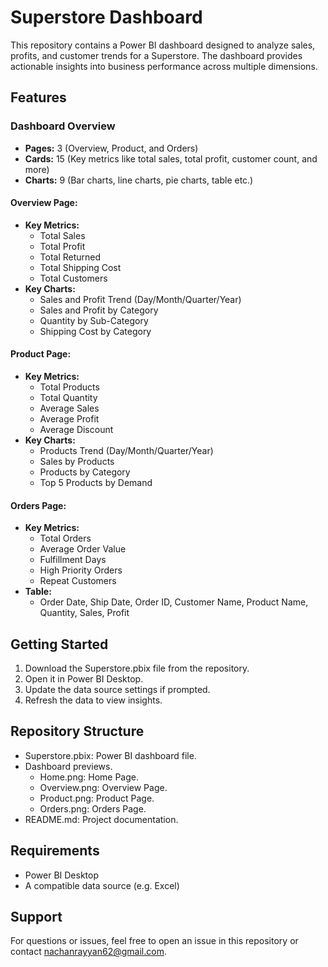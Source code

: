 # Superstore Dashboard

This repository contains a Power BI dashboard designed to analyze sales, profits, and customer trends for a Superstore. The dashboard provides actionable insights into business performance across multiple dimensions.

## Features

### Dashboard Overview
- **Pages:** 3 (Overview, Product, and Orders)
- **Cards:** 15 (Key metrics like total sales, total profit, customer count, and more)
- **Charts:** 9 (Bar charts, line charts, pie charts, table etc.)

#### **Overview Page:**
- **Key Metrics:**
  - Total Sales
  - Total Profit
  - Total Returned
  - Total Shipping Cost
  - Total Customers
- **Key Charts:**
  - Sales and Profit Trend (Day/Month/Quarter/Year)
  - Sales and Profit by Category
  - Quantity by Sub-Category
  - Shipping Cost by Category

#### **Product Page:**
- **Key Metrics:**
  - Total Products
  - Total Quantity
  - Average Sales
  - Average Profit
  - Average Discount
- **Key Charts:**
  - Products Trend (Day/Month/Quarter/Year)
  - Sales by Products
  - Products by Category
  - Top 5 Products by Demand

#### **Orders Page:**
- **Key Metrics:**
  - Total Orders
  - Average Order Value
  - Fulfillment Days
  - High Priority Orders
  - Repeat Customers
- **Table:**
  - Order Date, Ship Date, Order ID, Customer Name, Product Name, Quantity, Sales, Profit

## Getting Started
1. Download the Superstore.pbix file from the repository.
2. Open it in Power BI Desktop.
3. Update the data source settings if prompted.
4. Refresh the data to view insights.

## Repository Structure
- Superstore.pbix: Power BI dashboard file.
- Dashboard previews.
  - Home.png: Home Page.
  - Overview.png: Overview Page.
  - Product.png: Product Page.
  - Orders.png: Orders Page.
- README.md: Project documentation.

## Requirements
- Power BI Desktop
- A compatible data source (e.g. Excel)

## Support
For questions or issues, feel free to open an issue in this repository or contact nachanrayyan62@gmail.com.
